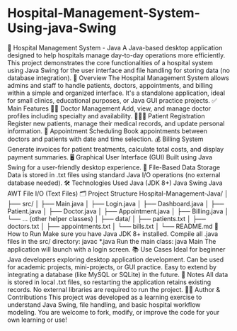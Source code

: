 # Hospital-Management-System-Using-java-Swing

🏥 Hospital Management System - Java
A Java-based desktop application designed to help hospitals manage day-to-day operations more efficiently. This project demonstrates the core functionalities of a hospital system using Java Swing for the user interface and file handling for storing data (no database integration).
📌 Overview
The Hospital Management System allows admins and staff to handle patients, doctors, appointments, and billing within a simple and organized interface. It's a standalone application, ideal for small clinics, educational purposes, or Java GUI practice projects.
✅ Main Features
👨‍⚕️ Doctor Management
Add, view, and manage doctor profiles including specialty and availability.
🧑‍🤝‍🧑 Patient Registration
Register new patients, manage their medical records, and update personal information.
📅 Appointment Scheduling
Book appointments between doctors and patients with date and time selection.
💰 Billing System
Generate invoices for patient treatments, calculate total costs, and display payment summaries.
🖥️ Graphical User Interface (GUI)
Built using Java Swing for a user-friendly desktop experience.
📂 File-Based Data Storage
Data is stored in .txt files using standard Java I/O operations (no external database needed).
🛠️ Technologies Used
Java (JDK 8+)
Java Swing
Java AWT
File I/O (Text Files)
🗂️ Project Structure
Hospital-Management-Java/ │ ├── src/ │ ├── Main.java │ ├── Login.java │ ├── Dashboard.java │ ├── Patient.java │ ├── Doctor.java │ ├── Appointment.java │ ├── Billing.java │ └── ... (other helper classes) │ ├── data/ │ ├── patients.txt │ ├── doctors.txt │ ├── appointments.txt │ └── bills.txt │ └── README.md 
🚀 How to Run
Make sure you have Java JDK 8+ installed.
Compile all .java files in the src/ directory: javac *.java 
Run the main class: java Main 
The application will launch with a login screen.
📚 Use Cases
Ideal for beginner Java developers exploring desktop application development.
Can be used for academic projects, mini-projects, or GUI practice.
Easy to extend by integrating a database (like MySQL or SQLite) in the future.
📌 Notes
All data is stored in local .txt files, so restarting the application retains existing records.
No external libraries are required to run the project.
🙋‍♂️ Author & Contributions
This project was developed as a learning exercise to understand Java Swing, file handling, and basic hospital workflow modeling.
You are welcome to fork, modify, or improve the code for your own learning or use!
